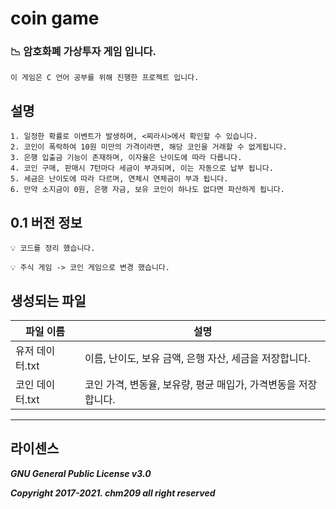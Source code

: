 # coin game

### 📉 암호화폐 가상투자 게임 입니다.

```
이 게임은 C 언어 공부를 위해 진행한 프로젝트 입니다.
```

## 설명

```
1. 일정한 확률로 이벤트가 발생하며, <찌라시>에서 확인할 수 있습니다.
2. 코인이 폭락하여 10원 미만의 가격이라면, 해당 코인을 거래할 수 없게됩니다.
3. 은행 입출금 기능이 존재하며, 이자율은 난이도에 따라 다릅니다.
4. 코인 구매, 판매시 7턴마다 세금이 부과되며, 이는 자동으로 납부 됩니다.
5. 세금은 난이도에 따라 다르며, 연체시 연체금이 부과 됩니다.
6. 만약 소지금이 0원, 은행 자금, 보유 코인이 하나도 없다면 파산하게 됩니다.
```

## 0.1 버전 정보
```
💡 코드를 정리 했습니다.

💡 주식 게임 -> 코인 게임으로 변경 했습니다.
```

## 생성되는 파일

| 파일 이름      | 설명                                    |
| ---------- | ------------------------------------- |
| 유저 데이터.txt | 이름, 난이도, 보유 금액, 은행 자산, 세금을 저장합니다.     |
| 코인 데이터.txt | 코인 가격, 변동율, 보유량, 평균 매입가, 가격변동을 저장합니다. |

---
## 라이센스

***GNU General Public License v3.0***

***Copyright 2017-2021. chm209 all right reserved***
